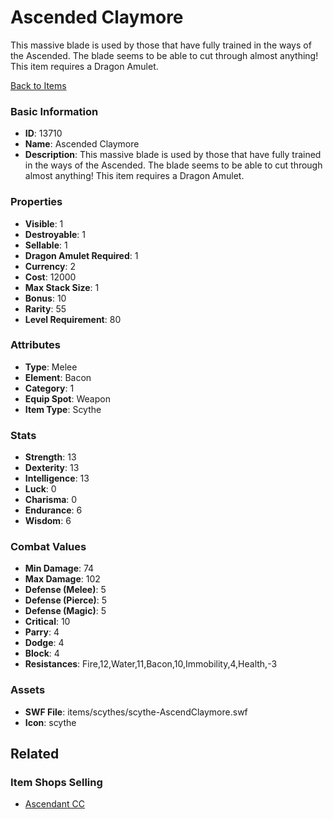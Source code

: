 # Ascended Claymore

This massive blade is used by those that have fully trained in the ways of the Ascended. The blade seems to be able to cut through almost anything! This item requires a Dragon Amulet.

[Back to Items](../items.md)

### Basic Information

- **ID**: 13710
- **Name**: Ascended Claymore
- **Description**: This massive blade is used by those that have fully trained in the ways of the Ascended. The blade seems to be able to cut through almost anything! This item requires a Dragon Amulet.

### Properties

- **Visible**: 1
- **Destroyable**: 1
- **Sellable**: 1
- **Dragon Amulet Required**: 1
- **Currency**: 2
- **Cost**: 12000
- **Max Stack Size**: 1
- **Bonus**: 10
- **Rarity**: 55
- **Level Requirement**: 80

### Attributes

- **Type**: Melee
- **Element**: Bacon
- **Category**: 1
- **Equip Spot**: Weapon
- **Item Type**: Scythe

### Stats

- **Strength**: 13
- **Dexterity**: 13
- **Intelligence**: 13
- **Luck**: 0
- **Charisma**: 0
- **Endurance**: 6
- **Wisdom**: 6

### Combat Values

- **Min Damage**: 74
- **Max Damage**: 102
- **Defense (Melee)**: 5
- **Defense (Pierce)**: 5
- **Defense (Magic)**: 5
- **Critical**: 10
- **Parry**: 4
- **Dodge**: 4
- **Block**: 4
- **Resistances**: Fire,12,Water,11,Bacon,10,Immobility,4,Health,-3

### Assets

- **SWF File**: items/scythes/scythe-AscendClaymore.swf
- **Icon**: scythe

## Related

### Item Shops Selling

- [Ascendant CC](../item-shops/433-ascendant-cc.md)

